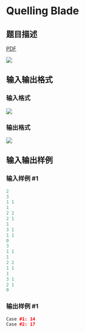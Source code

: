 # Quelling Blade

## 题目描述

[problemUrl]: https://uva.onlinejudge.org/index.php?option=com_onlinejudge&Itemid=8&category=278&page=show_problem&problem=3756

[PDF](https://uva.onlinejudge.org/external/123/p12334.pdf)

![](https://cdn.luogu.com.cn/upload/vjudge_pic/UVA12334/e42c64261ee9afdeaf10fafde8c943584c7fbb61.png)

## 输入输出格式

### 输入格式

![](https://cdn.luogu.com.cn/upload/vjudge_pic/UVA12334/5618869e5453d036f77586cbe85c60b2d29d7846.png)

### 输出格式

![](https://cdn.luogu.com.cn/upload/vjudge_pic/UVA12334/e93767f93e4b360d7a2d4b6dbf795d553a071b82.png)

## 输入输出样例

### 输入样例 #1

```cpp
2
3
1 1
1
2 2
2 1
1
3 1
1 1
0
3
1 1
1
2 2
1 1
1
3 1
2 1
0
```


### 输出样例 #1

```cpp
Case #1: 14
Case #2: 17
```


